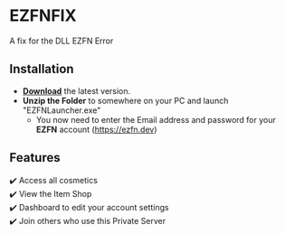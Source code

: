 # EZFNFIX
A fix for the DLL EZFN Error 

## Installation 
* **[Download](https://github.com/EZFNDEV/FNPrivateServer/releases/latest/download/EZFNLauncher.zip)** the latest version.
* **Unzip the Folder** to somewhere on your PC and launch "EZFNLauncher.exe"
  * You now need to enter the Email address and password for your **EZFN** account (https://ezfn.dev)
  
## Features
✔️ Access all cosmetics<br>
✔️ View the Item Shop<br>
✔️ Dashboard to edit your account settings<br>
✔️ Join others who use this Private Server<br>